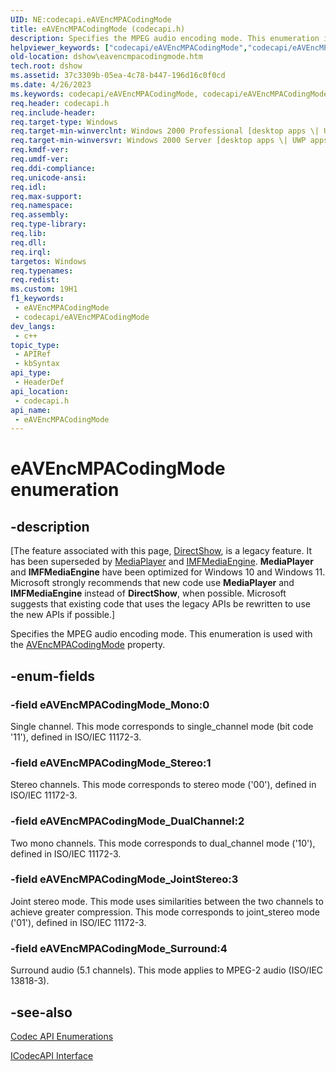 ```yaml
---
UID: NE:codecapi.eAVEncMPACodingMode
title: eAVEncMPACodingMode (codecapi.h)
description: Specifies the MPEG audio encoding mode. This enumeration is used with the AVEncMPACodingMode property.
helpviewer_keywords: ["codecapi/eAVEncMPACodingMode","codecapi/eAVEncMPACodingMode_DualChannel","codecapi/eAVEncMPACodingMode_JointStereo","codecapi/eAVEncMPACodingMode_Mono","codecapi/eAVEncMPACodingMode_Stereo","codecapi/eAVEncMPACodingMode_Surround","dshow.eavencmpacodingmode","eAVEncMPACodingMode","eAVEncMPACodingMode enumeration [DirectShow]","eAVEncMPACodingModeEnumeration","eAVEncMPACodingMode_DualChannel","eAVEncMPACodingMode_JointStereo","eAVEncMPACodingMode_Mono","eAVEncMPACodingMode_Stereo","eAVEncMPACodingMode_Surround"]
old-location: dshow\eavencmpacodingmode.htm
tech.root: dshow
ms.assetid: 37c3309b-05ea-4c78-b447-196d16c0f0cd
ms.date: 4/26/2023
ms.keywords: codecapi/eAVEncMPACodingMode, codecapi/eAVEncMPACodingMode_DualChannel, codecapi/eAVEncMPACodingMode_JointStereo, codecapi/eAVEncMPACodingMode_Mono, codecapi/eAVEncMPACodingMode_Stereo, codecapi/eAVEncMPACodingMode_Surround, dshow.eavencmpacodingmode, eAVEncMPACodingMode, eAVEncMPACodingMode enumeration [DirectShow], eAVEncMPACodingModeEnumeration, eAVEncMPACodingMode_DualChannel, eAVEncMPACodingMode_JointStereo, eAVEncMPACodingMode_Mono, eAVEncMPACodingMode_Stereo, eAVEncMPACodingMode_Surround
req.header: codecapi.h
req.include-header: 
req.target-type: Windows
req.target-min-winverclnt: Windows 2000 Professional [desktop apps \| UWP apps]
req.target-min-winversvr: Windows 2000 Server [desktop apps \| UWP apps]
req.kmdf-ver: 
req.umdf-ver: 
req.ddi-compliance: 
req.unicode-ansi: 
req.idl: 
req.max-support: 
req.namespace: 
req.assembly: 
req.type-library: 
req.lib: 
req.dll: 
req.irql: 
targetos: Windows
req.typenames: 
req.redist: 
ms.custom: 19H1
f1_keywords:
 - eAVEncMPACodingMode
 - codecapi/eAVEncMPACodingMode
dev_langs:
 - c++
topic_type:
 - APIRef
 - kbSyntax
api_type:
 - HeaderDef
api_location:
 - codecapi.h
api_name:
 - eAVEncMPACodingMode
---
```


# eAVEncMPACodingMode enumeration


## -description

\[The feature associated with this page, [DirectShow](/windows/win32/directshow/directshow), is a legacy feature. It has been superseded by [MediaPlayer](/uwp/api/Windows.Media.Playback.MediaPlayer) and [IMFMediaEngine](/windows/win32/api/mfmediaengine/nn-mfmediaengine-imfmediaengine). **MediaPlayer** and **IMFMediaEngine** have been optimized for Windows 10 and Windows 11. Microsoft strongly recommends that new code use **MediaPlayer** and **IMFMediaEngine** instead of **DirectShow**, when possible. Microsoft suggests that existing code that uses the legacy APIs be rewritten to use the new APIs if possible.\]

Specifies the MPEG audio encoding mode. This enumeration is used with the <a href="/windows/desktop/DirectShow/avencmpacodingmode-property">AVEncMPACodingMode</a> property.

## -enum-fields

### -field eAVEncMPACodingMode_Mono:0

Single channel.
          This mode corresponds to single_channel mode (bit code '11'), defined in ISO/IEC 11172-3.

### -field eAVEncMPACodingMode_Stereo:1

Stereo channels.
          This mode corresponds to stereo mode ('00'), defined in ISO/IEC 11172-3.

### -field eAVEncMPACodingMode_DualChannel:2

Two mono channels.
          This mode corresponds to dual_channel mode ('10'), defined in ISO/IEC 11172-3.

### -field eAVEncMPACodingMode_JointStereo:3

Joint stereo mode. This mode uses similarities between the two channels to achieve greater compression. This mode corresponds to joint_stereo mode ('01'), defined in ISO/IEC 11172-3.

### -field eAVEncMPACodingMode_Surround:4

Surround audio (5.1 channels).
          This mode applies to MPEG-2 audio (ISO/IEC 13818-3).

## -see-also

<a href="/windows/desktop/DirectShow/codec-api-enumerations">Codec API Enumerations</a>



<a href="/windows/desktop/api/strmif/nn-strmif-icodecapi">ICodecAPI Interface</a>
